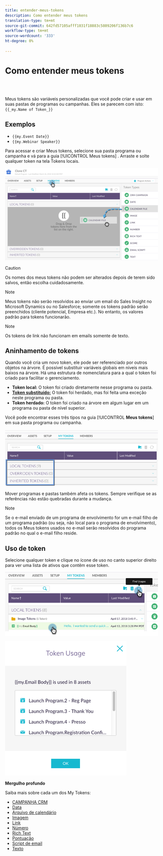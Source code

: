 ```yaml
---
title: entender-meus-tokens
description: Como entender meus tokens
translation-type: tm+mt
source-git-commit: 642fd57105afff1031f18883c5809206f136b7c6
workflow-type: tm+mt
source-wordcount: '333'
ht-degree: 0%

---
```



# Como entender meus tokens

<br> 

Meus tokens são variáveis personalizadas que você pode criar e usar em suas pastas de programas ou campanhas. Eles se parecem com isto: `{{_my.Name of Token_}}`

## Exemplos

* `{{my.Event Date}}`
* `{{my.Webinar Speaker}}`

Para acessar e criar Meus tokens, selecione sua pasta programa ou campanha e vá para a guia [!UICONTROL Meus tokens] . Arraste e solte qualquer token na tela Tokens  locais.

![Imagem Um](/help/sky/assets/my-tokens/understanding-my-tokens/understanding-my-tokens-1.png)

>[!CAUTION]
>
>Os nomes dos meus tokens não podem ser alterados depois de terem sido salvos, então escolha cuidadosamente.

>[!NOTE]
>
>Meus tokens não serão resolvidos ao enviar um email do Sales Insight no Microsoft Dynamics ou no Salesforce; somente os tokens padrão serão preenchidos (cliente potencial, Empresa etc.). No entanto, os valores padrão para tokens funcionarão.

>[!NOTE]
>
>Os tokens de link não funcionam em emails somente de texto.

## Aninhamento de tokens

Quando você cria um novo token, ele pode ser referenciado por outros objetos na árvore. É possível substituir variáveis globais em níveis mais baixos na árvore. Há uma estrutura de nomenclatura para a qual o token foi criado para facilitar o gerenciamento.

* **Token local:** O token foi criado diretamente nesse programa ou pasta.
* **[Token substituído:](/help/sky/override-an-inherited-my-token.md)** O token foi herdado, mas foi feita uma exceção neste programa ou pasta.
* **Token herdado:** O token foi criado na árvore em algum lugar em um programa ou pasta de nível superior.

Você pode encontrar esses três tipos na guia [!UICONTROL **Meus tokens**] em sua pasta programa ou campanha.

![Imagem dois](/help/sky/assets/my-tokens/understanding-my-tokens/understanding-my-tokens-2.png)

Mover programas e pastas também afeta os tokens. Sempre verifique se as referências não estão quebradas durante a mudança.

>[!NOTE]
>
>Se o e-mail enviado de um programa de envolvimento for um e-mail filho de um programa padrão (ou seja, não local para o programa de envolvimento), todos os Meus tokens usados no e-mail serão resolvidos do programa padrão no qual o e-mail filho reside.

## Uso de token

Selecione qualquer token e clique no ícone de uso no canto superior direito para ver uma lista de ativos que contêm esse token.

![Imagem Três](/help/sky/assets/my-tokens/understanding-my-tokens/understanding-my-tokens-3.png)

![Imagem quatro](/help/sky/assets/my-tokens/understanding-my-tokens/understanding-my-tokens-4.png)

**Mergulho profundo**

Saiba mais sobre cada um dos My Tokens:

* [CAMPANHA CRM](/help/sky/my-token-crm-campaign.md)
* [Data](/help/sky/my-token-date.md)
* [Arquivo de calendário](/help/sky/my-token-calendar-file.md)
* [Imagem](/help/sky/my-token-image.md)
* [Link](/help/sky/my-token-link.md)
* [Número](/help/sky/my-token-number.md)
* [Rich Text](/help/sky/my-token-rich-text.md)
* [Pontuação](/help/sky/my-token-score.md)
* [Script de email](/help/sky/my-token-email-script.md)
* [Texto](/help/sky/my-token-text.md)
